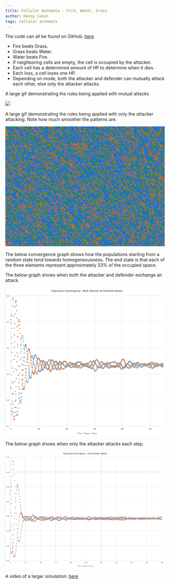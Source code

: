 ```yaml
---
title: Cellular Automata - Fire, Water, Grass
author: Kenny Cason
tags: cellular automata
---
```


The code can all be found on GitHub: <a href="https://github.com/kennycason/cellular-automata-pokemon-types" target="blank">here</a>

- Fire beats Grass.
- Grass beats Water.
- Water beats Fire.
- If neighboring cells are empty, the cell is occupied by the attacker.
- Each cell has a determined amount of HP to determine when it dies.
- Each loss, a cell loses one HP.
- Depending on mode, both the attacker and defender can mutually attack each other, else only the attacker attacks.

A large gif demonstrating the rules being applied with mutual attacks

![](/images/cellular_automata_elements/fire_water_grass_large_mutual_attacks.gif?raw=true)

A large gif demonstrating the rules being applied with only the attacker attacking. Note how much smoother the patterns are.

![](/images/cellular_automata_elements/fire_water_grass_large_only_attacker_attacks.gif?raw=true)

The below convergence graph shows how the populations starting from a random state tend towards homogeneousness. The end state is that each of the three elements represent approximately 33% of the occupied space.

The below graph shows when both the attacker and defender exchange an attack.

![](/images/cellular_automata_elements/fire_water_grass_convergence_mutual_attacks.png?raw=true)

The below graph shows when only the attacker attacks each step.

![](/images/cellular_automata_elements/fire_water_grass_convergence_only_attacker_attacks.png?raw=true)

A video of a larger simulation: <a href="https://v.usetapes.com/l58ybCs2bT" target="blank">here</a>
